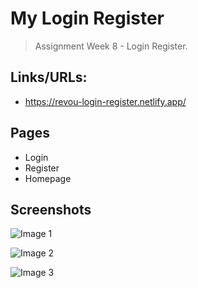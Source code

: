 # My Login Register

> Assignment Week 8 - Login Register.

## Links/URLs:

- <https://revou-login-register.netlify.app/>

## Pages

- Login
- Register
- Homepage

## Screenshots

![Image 1](https://user-images.githubusercontent.com/67870639/219513809-895243b4-e150-4a2f-8afa-dac3184151a1.png)

![Image 2](https://user-images.githubusercontent.com/67870639/219513945-58ad802a-8fca-4d4e-b5e4-d3229208aa4c.png)

![Image 3](https://user-images.githubusercontent.com/67870639/219514093-02a7fc3b-f90c-44a8-b5da-85a5f5573d51.png)
